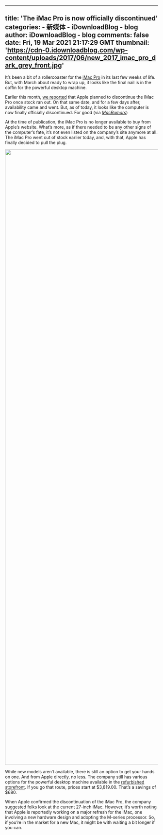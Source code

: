 
---
title: 'The iMac Pro is now officially discontinued'
categories: 
    - 新媒体
    - iDownloadBlog - blog
author: iDownloadBlog - blog
comments: false
date: Fri, 19 Mar 2021 21:17:29 GMT
thumbnail: 'https://cdn-0.idownloadblog.com/wp-content/uploads/2017/06/new_2017_imac_pro_dark_grey_front.jpg'
---

<div>   
<p>It’s been a bit of a rollercoaster for the <a href="https://www.idownloadblog.com/tag/imac-pro/">iMac Pro</a> in its last few weeks of life. But, with March about ready to wrap up, it looks like the final nail is in the coffin for the powerful desktop machine.<span id="more-858324"></span></p>
<p>Earlier this month, <a href="https://www.idownloadblog.com/2021/03/08/imac-pro-supplies-last-discontinued/">we reported</a> that Apple planned to discontinue the iMac Pro once stock ran out. On that same date, and for a few days after, availability came and went. But, as of today, it looks like the computer is now finally officially discontinued. For good (via <a href="https://www.macrumors.com/2021/03/19/imac-pro-officially-discontinued/"><em>MacRumors</em></a>)</p>

<p>At the time of publication, the iMac Pro is no longer available to buy from Apple’s website. What’s more, as if there needed to be any other signs of the computer’s fate, it’s not even listed on the company’s site anymore at all. The iMac Pro went out of stock earlier today, and, with that, Apple has finally decided to pull the plug.</p>
<p><img loading="lazy" class="aligncenter wp-image-496334 size-full" src="https://cdn-0.idownloadblog.com/wp-content/uploads/2017/06/new_2017_imac_pro_dark_grey_front.jpg" alt width="2400" height="2026" srcset="https://cdn-0.idownloadblog.com/wp-content/uploads/2017/06/new_2017_imac_pro_dark_grey_front.jpg 2400w, https://cdn-0.idownloadblog.com/wp-content/uploads/2017/06/new_2017_imac_pro_dark_grey_front-95x80.jpg 95w, https://cdn-0.idownloadblog.com/wp-content/uploads/2017/06/new_2017_imac_pro_dark_grey_front-255x215.jpg 255w, https://cdn-0.idownloadblog.com/wp-content/uploads/2017/06/new_2017_imac_pro_dark_grey_front-768x648.jpg 768w, https://cdn-0.idownloadblog.com/wp-content/uploads/2017/06/new_2017_imac_pro_dark_grey_front-592x500.jpg 592w, https://cdn-0.idownloadblog.com/wp-content/uploads/2017/06/new_2017_imac_pro_dark_grey_front-510x430.jpg 510w, https://cdn-0.idownloadblog.com/wp-content/uploads/2017/06/new_2017_imac_pro_dark_grey_front-190x160.jpg 190w" sizes="(max-width: 2400px) 100vw, 2400px" referrerpolicy="no-referrer"></p>
<p>While new models aren’t available, there is still an option to get your hands on one. And from Apple directly, no less. The company still has various options for the powerful desktop machine available in the <a href="https://www.apple.com/shop/refurbished/mac/imac-pro">refurbished storefront</a>. If you go that route, prices start at $3,819.00. That’s a savings of $680.</p>
<p>When Apple confirmed the discontinuation of the iMac Pro, the company suggested folks look at the current 27-inch iMac. However, it’s worth noting that Apple is reportedly working on a major refresh for the iMac, one involving a new hardware design and adopting the M-series processor. So, if you’re in the market for a new Mac, it might be with waiting a bit longer if you can.</p>

<!-- AI CONTENT END 1 -->

  
</div>
            